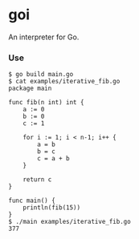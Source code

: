 # goi

An interpreter for Go.

### Use

```golang
$ go build main.go
$ cat examples/iterative_fib.go
package main

func fib(n int) int {
	a := 0
	b := 0
	c := 1

	for i := 1; i < n-1; i++ {
		a = b
		b = c
		c = a + b
	}

	return c
}

func main() {
	println(fib(15))
}
$ ./main examples/iterative_fib.go
377
```
